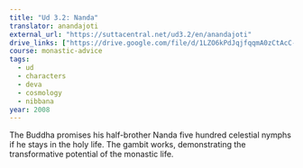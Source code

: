 ```yaml
---
title: "Ud 3.2: Nanda"
translator: anandajoti
external_url: "https://suttacentral.net/ud3.2/en/anandajoti"
drive_links: ["https://drive.google.com/file/d/1LZO6kPdJqjfqqmA0zCtAcC-wbFEtyxnq"]
course: monastic-advice
tags:
  - ud
  - characters
  - deva
  - cosmology
  - nibbana
year: 2008
---
```


The Buddha promises his half-brother Nanda five hundred celestial nymphs if he stays in the holy life. The gambit works, demonstrating the transformative potential of the monastic life.


